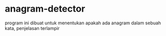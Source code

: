 # anagram-detector
program ini dibuat untuk menentukan apakah ada anagram dalam sebuah kata, penjelasan terlampir
